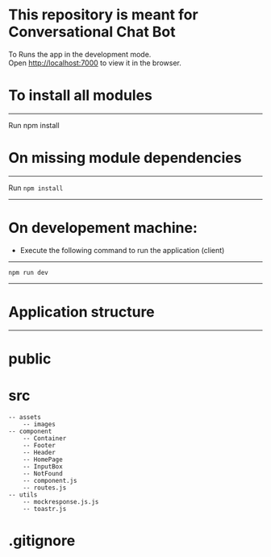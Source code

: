 # This repository is meant for Conversational Chat Bot

To Runs the app in the development mode.<br>
Open [http://localhost:7000](http://localhost:7000) to view it in the browser.


# To install all modules
___
Run npm install

# On missing module dependencies
___

Run `npm install`
___


# On developement machine:

* Execute the following command to run the application (client)
___

`npm run dev`
___

# Application structure
___

# public 
# src
    -- assets
        -- images
    -- component
        -- Container
        -- Footer
        -- Header
        -- HomePage
        -- InputBox
        -- NotFound
        -- component.js
        -- routes.js
    -- utils
        -- mockresponse.js.js
        -- toastr.js
# .gitignore

